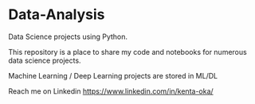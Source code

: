 # Data-Analysis
Data Science projects using Python.

This repository is a place to share my code and notebooks for numerous data science projects.

Machine Learning / Deep Learning projects are stored in ML/DL

Reach me on Linkedin
https://www.linkedin.com/in/kenta-oka/
